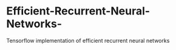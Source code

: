 # Efficient-Recurrent-Neural-Networks-
Tensorflow implementation of efficient recurrent neural networks
